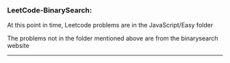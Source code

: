 ### LeetCode-BinarySearch:

At this point in time, Leetcode problems are in the JavaScript/Easy folder

The problems not in the folder mentioned above are from the binarysearch website

------------------------------------------------
